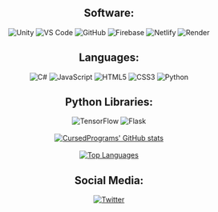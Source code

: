 <div align="center">
  <h2>Software:</h2>
  <div align="center">  
    <img alt="Unity" src="https://img.shields.io/badge/Unity-%23323330.svg?&style=for-the-badge&logo=unity&logoColor=white"/> 
    <img alt="VS Code" src="https://img.shields.io/badge/VS_Code-%23323330.svg?style=for-the-badge&logo=visual-studio-code&logoColor=white"/>   
    <img alt="GitHub" src="https://img.shields.io/badge/GitHub-%23323330.svg?style=for-the-badge&logo=github&logoColor=white"/>
    <img alt="Firebase" src="https://img.shields.io/badge/Firebase-%23323330.svg?style=for-the-badge&logo=firebase&logoColor=white"/>
    <img alt="Netlify" src="https://img.shields.io/badge/Netlify-%23323330.svg?style=for-the-badge&logo=netlify&logoColor=white"/>  
    <img alt="Render" src="https://img.shields.io/badge/Render-%23323330.svg?style=for-the-badge&logo=render&logoColor=white"/>
  </div>

  <h2>Languages:</h2>
  <div align="center">  
    <img alt="C#" src="https://img.shields.io/badge/C%23-%23323330.svg?&style=for-the-badge&logo=csharp&logoColor=white"/> 
    <img alt="JavaScript" src="https://img.shields.io/badge/JavaScript-%23323330.svg?&style=for-the-badge&logo=javascript&logoColor=white"/>
    <img alt="HTML5" src="https://img.shields.io/badge/HTML5-%23323330.svg?&style=for-the-badge&logo=html5&logoColor=white"/>
    <img alt="CSS3" src="https://img.shields.io/badge/CSS3-%23323330.svg?&style=for-the-badge&logo=css3&logoColor=white"/>
    <img alt="Python" src="https://img.shields.io/badge/Python-%23323330.svg?&style=for-the-badge&logo=python&logoColor=white"/> 
  </div>

  <h2>Python Libraries:</h2>
  <div align="center">  
    <img alt="TensorFlow" src="https://img.shields.io/badge/TensorFlow-%23323330.svg?&style=for-the-badge&logo=tensorflow&logoColor=white"/>
    <img alt="Flask" src="https://img.shields.io/badge/Flask-%23323330.svg?&style=for-the-badge&logo=flask&logoColor=white"/>
  </div>
</div>

<br>
<div align="center">
  <a href="https://github.com/cursedprograms/github-readme-stats">
    <img src="https://github-readme-stats.vercel.app/api?username=CursedPrograms" alt="CursedPrograms' GitHub stats">
  </a>
</div>
<br>
<div align="center">
    <a href="https://github.com/cursedprograms/github-readme-stats">
    <img src="https://github-readme-stats.vercel.app/api/top-langs/?username=CursedPrograms&layout=pie" alt="Top Languages">
  </a>
</div>
<div align="center">
  <h2>Social Media:</h2>
  <div align="center">  
    <a href="https://twitter.com/NorowaretaGemu">
      <img alt="Twitter" src="https://img.shields.io/badge/Twitter-%231DA1F2.svg?&style=for-the-badge&logo=twitter&logoColor=white"/>
    </a>    
  </div>
</div>

